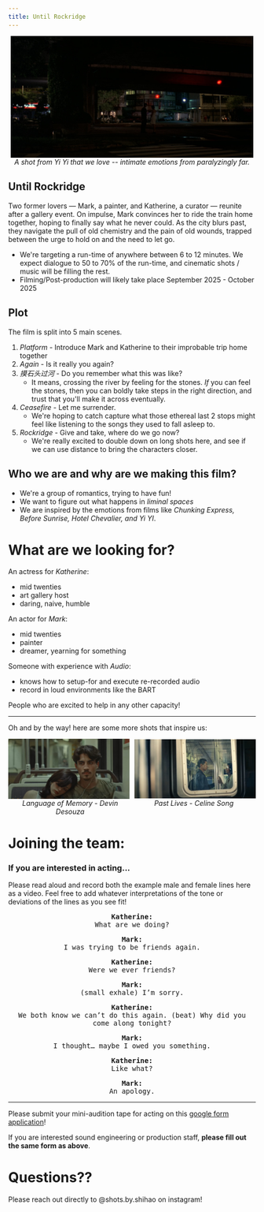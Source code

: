 ```yaml
---
title: Until Rockridge
---
```


<div style="display: flex; align-items: center;">
  <div style="flex: 1; display: flex; justify-content: center; max-width: 100%; margin: 0 5px;">
    <img src="images/yiyi-far.jpg"
         style="height: auto; max-width: 100%;">
  </div>
</div>
<div style="flex: 1; display: flex; text-align: center; justify-content: center; font-style: italic;">
A shot from Yi Yi that we love -- intimate emotions from paralyzingly far.</div>

## Until Rockridge

Two former lovers — Mark, a painter, and Katherine, a curator — reunite after a gallery event. On impulse, Mark convinces her to ride the train home together, hoping to finally say what he never could. As the city blurs past, they navigate the pull of old chemistry and the pain of old wounds, trapped between the urge to hold on and the need to let go.

- We're targeting a run-time of anywhere between 6 to 12 minutes. We expect dialogue to 50 to 70% of the run-time, and cinematic shots / music will be filling the rest.
- Filming/Post-production will likely take place September 2025 - October 2025

## Plot
The film is split into 5 main scenes.
1. *Platform* - Introduce Mark and Katherine to their improbable trip home together
2. *Again* - Is it really you again?
3. *摸石头过河* - Do you remember what this was like?
    - It means, crossing the river by feeling for the stones. *If* you can feel the stones, then you can boldly take steps in the right direction, and trust that you'll make it across eventually.
4. *Ceasefire* - Let me surrender.
    - We're hoping to catch capture what those ethereal last 2 stops might feel like listening to the songs they used to fall asleep to.
5. *Rockridge* - Give and take, where do we go now?
    - We're really excited to double down on long shots here, and see if we can use distance to bring the characters closer.

## Who we are and why are we making this film?
- We're a group of romantics, trying to have fun!
- We want to figure out what happens in *liminal spaces*
- We are inspired by the emotions from films like *Chunking Express, Before Sunrise, Hotel Chevalier, and Yi YI*.

# What are we looking for?
An actress for *Katherine*:
- mid twenties
- art gallery host
- daring, naive, humble

An actor for *Mark*:
- mid twenties
- painter
- dreamer, yearning for something

Someone with experience with *Audio*:
- knows how to setup-for and execute re-recorded audio
- record in loud environments like the BART

People who are excited to help in any other capacity!

---

Oh and by the way! here are some more shots that inspire us:

<div style="display: flex; align-items: center; justify-content: center;">
  <div style="display: flex; flex-direction: column; align-items: center; width: calc(50% - 5px); margin-right: 10px;">
    <img src="images/language-of-memory.jpg" alt="Image 2" style="width: 100%; height: auto;">
  </div>
  <div style="display: flex; flex-direction: column; align-items: center; width: calc(50% - 5px);">
    <img src="images/past-lives-subway.jpg" alt="Image 3" style="width: 100%; height: auto;">
  </div>
</div>
<div style="display: flex; align-items: flex-start;">
  <div style="flex: 1; text-align: center; font-style: italic;">Language of Memory - Devin Desouza</div>
  <div style="flex: 1; text-align: center; font-style: italic;">Past Lives - Celine Song</div>
</div>

# Joining the team:
### If you are interested in acting...
Please read aloud and record both the example male and female lines here as a video.
Feel free to add whatever interpretations of the tone or deviations of the lines as you see fit!
<div style="font-family: monospace; text-align: center">

<strong>Katherine:</strong><br>
What are we doing?

<strong>Mark:</strong><br>
I was trying to be friends again.

<strong>Katherine:</strong><br>
Were we ever friends?

<strong>Mark:</strong><br>
(small exhale) I’m sorry.

<strong>Katherine:</strong><br>
We both know we can’t do this again. (beat) Why did you come along tonight?

<strong>Mark:</strong><br>
I thought… maybe I owed you something.

<strong>Katherine:</strong><br>
Like what?

<strong>Mark:</strong><br>
An apology.
</div>

---

Please submit your mini-audition tape for acting on this [google form application](https://forms.gle/wjnqGLDM65fk8ZnK8)!

If you are interested sound engineering or production staff, **please fill out the same form as above**.

# Questions??
Please reach out directly to @shots.by.shihao on instagram!